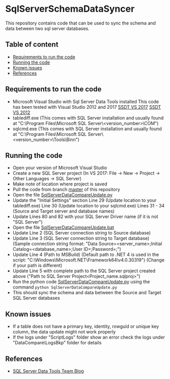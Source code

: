 # SqlServerSchemaDataSyncer

This repository contains code that can be used to sync the schema and data between two sql server databases.

## Table of content
- [Requirements to run the code](#requirements-to-run-the-code)
- [Running the code](#running-the-code)
- [Known issues](#known-issues)
- [References](#references)

## Requirements to run the code
- Microsoft Visual Studio with Sql Server Data Tools installed
  This code has been tested with Visual Studio 2012 and 2017
  [SSDT VS 2017](https://docs.microsoft.com/en-us/sql/ssdt/download-sql-server-data-tools-ssdt?view=sql-server-2017)
  [SSDT VS 2012](https://msdn.microsoft.com/en-us/jj650015)
- tablediff.exe
  (This comes with SQL Server installation and usually found at "C:\\Program Files\\Microsoft SQL Server\\<version_number>\\COM")
- sqlcmd.exe
  (This comes with SQL Server installation and usually found at "C:\\Program Files\\Microsoft SQL Server\\<version_number>\\Tools\\Binn")

## Running the code
- Open your version of Microsoft Visual Studio
- Create a new SQL Server project
  (In VS 2017: File -> New -> Project -> Other Languages -> SQL Server)
- Make note of location where project is saved
- Pull the code from branch [master](https://github.com/dgpshiva/SqlServerSchemaDataSyncer) of this repository
- Open the file [SqlServerDataCompareUpdate.py](./SqlServerDataCompareUpdate.py)
- Update the "Initial Settings" section
  Line 29 (Update location to your tablediff.exe)
  Line 30 (Update location to your sqlcmd.exe)
  Lines 31 - 34 (Source and Target server and database names)
- Update Lines 80 and 82 with your SQL Server Driver name (if it is not "SQL Server")
- Open the file [SqlServerDataCompareUpdate.bat](./SqlServerDataCompareUpdate.bat)
- Update Line 2 (SQL Server connection string to Source database)
- Update Line 3 (SQL Server connection string to Target database)
  (Sample connection string format: "Data Source=<server_name>;Initial Catalog=<database_name>;User ID=<username>;Password=<password>;")
- Update Line 4 (Path to MSBuild)
  (Default path to .NET 4 is used in the script: "C:\Windows\Microsoft.NET\Framework64\v4.0.30319")
  (Change if your path is different)
- Update Line 5 with complete path to the SQL Server project created above
  ("Path to SQL Server Project\<Project_name.sqlproj>")
- Run the python code [SqlServerDataCompareUpdate.py](./SqlServerDataCompareUpdate.py) using the command `python SqlServerDataCompareUpdate.py`
- This should sync the schema and data between the Source and Target SQL Server databases

## Known issues
- If a table does not have a primary key, identity, rowguid or unique key column, the data update might not work properly
- If the logs under "ScriptLogs" folder show an error check the logs under "DataCompare\LogsBkp" folder for details

## References
- [SQL Server Data Tools Team Blog](http://blogs.msdn.com/b/ssdt/archive/2014/07/15/msbuild-support-for-schema-compare-is-available.aspx)
